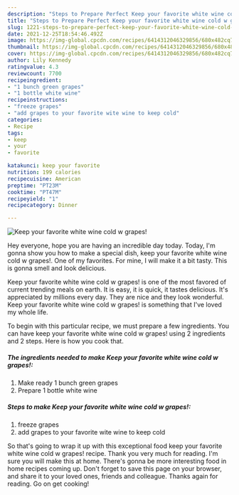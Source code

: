 ```yaml
---
description: "Steps to Prepare Perfect Keep your favorite white wine cold w grapes!"
title: "Steps to Prepare Perfect Keep your favorite white wine cold w grapes!"
slug: 1221-steps-to-prepare-perfect-keep-your-favorite-white-wine-cold-w-grapes
date: 2021-12-25T18:54:46.492Z
image: https://img-global.cpcdn.com/recipes/6414312046329856/680x482cq70/keep-your-favorite-white-wine-cold-w-grapes-recipe-main-photo.jpg
thumbnail: https://img-global.cpcdn.com/recipes/6414312046329856/680x482cq70/keep-your-favorite-white-wine-cold-w-grapes-recipe-main-photo.jpg
cover: https://img-global.cpcdn.com/recipes/6414312046329856/680x482cq70/keep-your-favorite-white-wine-cold-w-grapes-recipe-main-photo.jpg
author: Lily Kennedy
ratingvalue: 4.3
reviewcount: 7700
recipeingredient:
- "1 bunch green grapes"
- "1 bottle white wine"
recipeinstructions:
- "freeze grapes"
- "add grapes to your favorite wite wine to keep cold"
categories:
- Recipe
tags:
- keep
- your
- favorite

katakunci: keep your favorite 
nutrition: 199 calories
recipecuisine: American
preptime: "PT23M"
cooktime: "PT47M"
recipeyield: "1"
recipecategory: Dinner

---
```



![Keep your favorite white wine cold w grapes!](https://img-global.cpcdn.com/recipes/6414312046329856/680x482cq70/keep-your-favorite-white-wine-cold-w-grapes-recipe-main-photo.jpg)

Hey everyone, hope you are having an incredible day today. Today, I'm gonna show you how to make a special dish, keep your favorite white wine cold w grapes!. One of my favorites. For mine, I will make it a bit tasty. This is gonna smell and look delicious.



Keep your favorite white wine cold w grapes! is one of the most favored of current trending meals on earth. It is easy, it is quick, it tastes delicious. It's appreciated by millions every day. They are nice and they look wonderful. Keep your favorite white wine cold w grapes! is something that I've loved my whole life.


To begin with this particular recipe, we must prepare a few ingredients. You can have keep your favorite white wine cold w grapes! using 2 ingredients and 2 steps. Here is how you cook that.

<!--inarticleads1-->

##### The ingredients needed to make Keep your favorite white wine cold w grapes!:

1. Make ready 1 bunch green grapes
1. Prepare 1 bottle white wine




<!--inarticleads2-->

##### Steps to make Keep your favorite white wine cold w grapes!:

1. freeze grapes
1. add grapes to your favorite wite wine to keep cold




So that's going to wrap it up with this exceptional food keep your favorite white wine cold w grapes! recipe. Thank you very much for reading. I'm sure you will make this at home. There's gonna be more interesting food in home recipes coming up. Don't forget to save this page on your browser, and share it to your loved ones, friends and colleague. Thanks again for reading. Go on get cooking!
